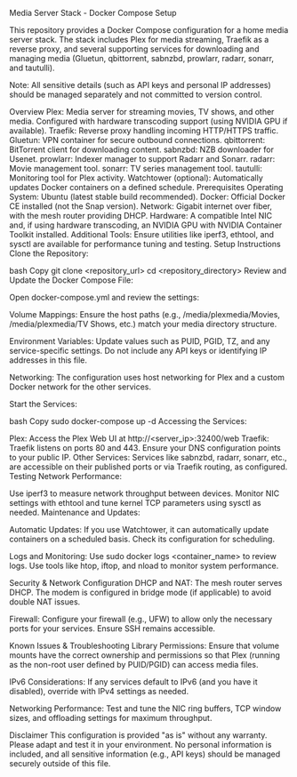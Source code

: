 Media Server Stack - Docker Compose Setup

This repository provides a Docker Compose configuration for a home media server stack. 
The stack includes Plex for media streaming, Traefik as a reverse proxy, and several supporting services for downloading and managing media (Gluetun, qbittorrent, sabnzbd, prowlarr, radarr, sonarr, and tautulli).

Note: All sensitive details (such as API keys and personal IP addresses) should be managed separately and not committed to version control.

Overview
Plex: Media server for streaming movies, TV shows, and other media. Configured with hardware transcoding support (using NVIDIA GPU if available).
Traefik: Reverse proxy handling incoming HTTP/HTTPS traffic.
Gluetun: VPN container for secure outbound connections.
qbittorrent: BitTorrent client for downloading content.
sabnzbd: NZB downloader for Usenet.
prowlarr: Indexer manager to support Radarr and Sonarr.
radarr: Movie management tool.
sonarr: TV series management tool.
tautulli: Monitoring tool for Plex activity.
Watchtower (optional): Automatically updates Docker containers on a defined schedule.
Prerequisites
Operating System: Ubuntu (latest stable build recommended).
Docker: Official Docker CE installed (not the Snap version).
Network: Gigabit internet over fiber, with the mesh router providing DHCP.
Hardware: A compatible Intel NIC and, if using hardware transcoding, an NVIDIA GPU with NVIDIA Container Toolkit installed.
Additional Tools: Ensure utilities like iperf3, ethtool, and sysctl are available for performance tuning and testing.
Setup Instructions
Clone the Repository:

bash
Copy
git clone <repository_url>
cd <repository_directory>
Review and Update the Docker Compose File:

Open docker-compose.yml and review the settings:

Volume Mappings:
Ensure the host paths (e.g., /media/plexmedia/Movies, /media/plexmedia/TV Shows, etc.) match your media directory structure.

Environment Variables:
Update values such as PUID, PGID, TZ, and any service-specific settings. Do not include any API keys or identifying IP addresses in this file.

Networking:
The configuration uses host networking for Plex and a custom Docker network for the other services.

Start the Services:

bash
Copy
sudo docker-compose up -d
Accessing the Services:

Plex:
Access the Plex Web UI at http://<server_ip>:32400/web
Traefik:
Traefik listens on ports 80 and 443. Ensure your DNS configuration points to your public IP.
Other Services:
Services like sabnzbd, radarr, sonarr, etc., are accessible on their published ports or via Traefik routing, as configured.
Testing Network Performance:

Use iperf3 to measure network throughput between devices.
Monitor NIC settings with ethtool and tune kernel TCP parameters using sysctl as needed.
Maintenance and Updates:

Automatic Updates:
If you use Watchtower, it can automatically update containers on a scheduled basis. Check its configuration for scheduling.

Logs and Monitoring:
Use sudo docker logs <container_name> to review logs.
Use tools like htop, iftop, and nload to monitor system performance.

Security & Network Configuration
DHCP and NAT:
The mesh router serves DHCP. The modem is configured in bridge mode (if applicable) to avoid double NAT issues.

Firewall:
Configure your firewall (e.g., UFW) to allow only the necessary ports for your services. Ensure SSH remains accessible.

Known Issues & Troubleshooting
Library Permissions:
Ensure that volume mounts have the correct ownership and permissions so that Plex (running as the non-root user defined by PUID/PGID) can access media files.

IPv6 Considerations:
If any services default to IPv6 (and you have it disabled), override with IPv4 settings as needed.

Networking Performance:
Test and tune the NIC ring buffers, TCP window sizes, and offloading settings for maximum throughput.

Disclaimer
This configuration is provided "as is" without any warranty. Please adapt and test it in your environment. No personal information is included, and all sensitive information (e.g., API keys) should be managed securely outside of this file.
